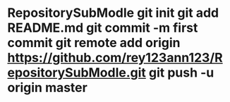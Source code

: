# RepositorySubModle git init git add README.md git commit -m first commit git remote add origin https://github.com/rey123ann123/RepositorySubModle.git git push -u origin master
